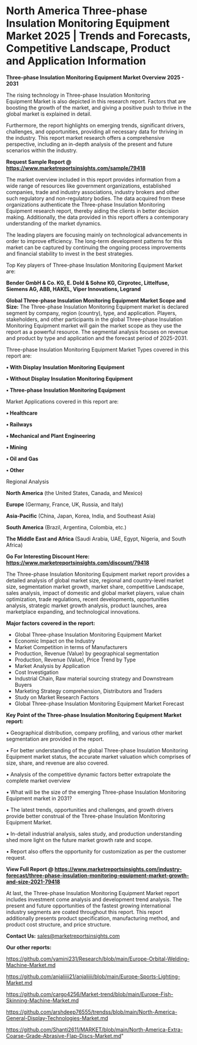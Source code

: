 # North America Three-phase Insulation Monitoring Equipment Market 2025 | Trends and Forecasts, Competitive Landscape, Product and Application Information

<Strong> Three-phase Insulation Monitoring Equipment Market Overview 2025 - 2031</strong>

The rising technology in Three-phase Insulation Monitoring Equipment Market is also depicted in this research report. Factors that are boosting the growth of the market, and giving a positive push to thrive in the global market is explained in detail.

Furthermore, the report highlights on emerging trends, significant drivers, challenges, and opportunities, providing all necessary data for thriving in the industry. This report market research offers a comprehensive perspective, including an in-depth analysis of the present and future scenarios within the industry.

<strong>Request Sample Report @ <a href=https://www.marketreportsinsights.com/sample/79418>https://www.marketreportsinsights.com/sample/79418</a></strong>

The market overview included in this report provides information from a wide range of resources like government organizations, established companies, trade and industry associations, industry brokers and other such regulatory and non-regulatory bodies. The data acquired from these organizations authenticate the Three-phase Insulation Monitoring Equipment research report, thereby aiding the clients in better decision making. Additionally, the data provided in this report offers a contemporary understanding of the market dynamics.

The leading players are focusing mainly on technological advancements in order to improve efficiency. The long-term development patterns for this market can be captured by continuing the ongoing process improvements and financial stability to invest in the best strategies.

Top Key players of Three-phase Insulation Monitoring Equipment Market are:

<strong>Bender GmbH & Co. KG, E. Dold & Sohne KG, Cirprotec, Littelfuse, Siemens AG, ABB, HAKEL, Viper Innovations, Legrand</strong>

<strong><b>Global Three-phase Insulation Monitoring Equipment Market Scope and Size:</b></strong>
The Three-phase Insulation Monitoring Equipment market is declared segment by company, region (country), type, and application. Players, stakeholders, and other participants in the global Three-phase Insulation Monitoring Equipment market will gain the market scope as they use the report as a powerful resource. The segmental analysis focuses on revenue and product by type and application and the forecast period of 2025-2031.

Three-phase Insulation Monitoring Equipment Market Types covered in this report are:

<strong>• With Display Insulation Monitoring Equipment

• Without Display Insulation Monitoring Equipment

• Three-phase Insulation Monitoring Equipment</strong>

Market Applications covered in this report are:

<strong>• Healthcare

• Railways

• Mechanical and Plant Engineering

• Mining

• Oil and Gas

• Other</strong> 

Regional Analysis

<strong>North America</strong> (the United States, Canada, and Mexico)

<strong>Europe</strong> (Germany, France, UK, Russia, and Italy)

<strong>Asia-Pacific</strong> (China, Japan, Korea, India, and Southeast Asia)

<strong>South America</strong> (Brazil, Argentina, Colombia, etc.)

<strong>The Middle East and Africa</strong> (Saudi Arabia, UAE, Egypt, Nigeria, and South Africa)

<strong>Go For Interesting Discount Here: <a href=https://www.marketreportsinsights.com/discount/79418>https://www.marketreportsinsights.com/discount/79418</a></strong>

The Three-phase Insulation Monitoring Equipment market report provides a detailed analysis of global market size, regional and country-level market size, segmentation market growth, market share, competitive Landscape, sales analysis, impact of domestic and global market players, value chain optimization, trade regulations, recent developments, opportunities analysis, strategic market growth analysis, product launches, area marketplace expanding, and technological innovations.

<strong><b>Major factors covered in the report:</b></strong>
<ul>
  <li>Global Three-phase Insulation Monitoring Equipment Market </li>
  <li>Economic Impact on the Industry</li>
  <li>Market Competition in terms of Manufacturers</li>
  <li>Production, Revenue (Value) by geographical segmentation</li>
  <li>Production, Revenue (Value), Price Trend by Type</li>
  <li>Market Analysis by Application</li>
  <li>Cost Investigation</li>
  <li>Industrial Chain, Raw material sourcing strategy and Downstream Buyers</li>
  <li>Marketing Strategy comprehension, Distributors and Traders</li>
  <li>Study on Market Research Factors</li>
  <li>Global Three-phase Insulation Monitoring Equipment Market Forecast</li>
</ul>

<strong><b>Key Point of the Three-phase Insulation Monitoring Equipment Market report:</b></strong>

• Geographical distribution, company profiling, and various other market segmentation are provided in the report.

• For better understanding of the global Three-phase Insulation Monitoring Equipment market status, the accurate market valuation which comprises of size, share, and revenue are also covered.

• Analysis of the competitive dynamic factors better extrapolate the complete market overview

• What will be the size of the emerging Three-phase Insulation Monitoring Equipment market in 2031?

• The latest trends, opportunities and challenges, and growth drivers provide better construal of the Three-phase Insulation Monitoring Equipment Market.

• In-detail industrial analysis, sales study, and production understanding shed more light on the future market growth rate and scope.

• Report also offers the opportunity for customization as per the customer request.

<strong><b>View Full Report @ <a href=https://www.marketreportsinsights.com/industry-forecast/three-phase-insulation-monitoring-equipment-market-growth-and-size-2021-79418>https://www.marketreportsinsights.com/industry-forecast/three-phase-insulation-monitoring-equipment-market-growth-and-size-2021-79418</a></b></strong>


At last, the Three-phase Insulation Monitoring Equipment Market report includes investment come analysis and development trend analysis. The present and future opportunities of the fastest growing international industry segments are coated throughout this report. This report additionally presents product specification, manufacturing method, and product cost structure, and price structure.

<strong>Contact Us:</strong>
sales@marketreportsinsights.com

<strong>Our other reports:</strong>

<a href=https://github.com/yamini231/Research/blob/main/Europe-Orbital-Welding-Machine-Market.md>https://github.com/yamini231/Research/blob/main/Europe-Orbital-Welding-Machine-Market.md</a>

<a href=https://github.com/anjaliiii21/anjaliiii/blob/main/Europe-Sports-Lighting-Market.md>https://github.com/anjaliiii21/anjaliiii/blob/main/Europe-Sports-Lighting-Market.md</a>

<a href=https://github.com/cargo4256/Market-trend/blob/main/Europe-Fish-Skinning-Machine-Market.md>https://github.com/cargo4256/Market-trend/blob/main/Europe-Fish-Skinning-Machine-Market.md</a>

<a href=https://github.com/arshdeep76555/trendss/blob/main/North-America-General-Display-Technologies-Market.md>https://github.com/arshdeep76555/trendss/blob/main/North-America-General-Display-Technologies-Market.md</a>

<a href=https://github.com/Shanti2611/MARKET/blob/main/North-America-Extra-Coarse-Grade-Abrasive-Flap-Discs-Market.md>https://github.com/Shanti2611/MARKET/blob/main/North-America-Extra-Coarse-Grade-Abrasive-Flap-Discs-Market.md</a>"
